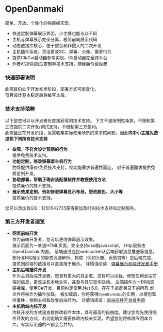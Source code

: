 # OpenDanmaki  
简单、开放、个性化的弹幕姬实现。  
- 快速定制弹幕展示界面，小主播也能与众不同
- 主机与弹幕展示完全分离，极简前端展示代码
- 动态链接库核心，便于整合和非侵入的二次开发
- 主机插件系统，灵活更改SC、弹幕、头像、徽章行为
- 提供Cli/Gui启动器参考实现，Cli启动器完全跨平台
- 作者可提供调试/定制等技术支持，随缘廉价或免费

### 快速部署说明
此项目仍处于开发初步阶段，部署方式可能变化。  
项目设计基本稳定后将编写本段。

### 技术支持范畴
以下是您可以从开发者处直接获得的技术支持。
下方不是限制性条款，不限制第三方提供二次开发/调试支持，不限制第三方盈利。  
此项目正在开发阶段，急需收集实际使用场景的需求核问题，因此**向中小主播免费提供下列所有技术支持**  
- **故障，不符合设计预期的行为**  
提供免费技术支持。
- **功能定制，修改弹幕姬主机行为**  
酌情提供廉价/免费技术支持，视功能需求普遍性而定。
对于普遍需求提供免费定制开发。
- **协助部署，帮助正确安装配置软件并教授使用方法**  
提供廉价的技术支持。
- **展示效果定制，例如修改弹幕显示布局，更改颜色、大小等**  
提供廉价的技术支持。

您可以添加我QQ：1250542735获得更加及时的技术支持和定制服务。

### 第三方开发者速览
- **网页前端开发**  
作为前端开发者，您可以更改弹幕展示效果。  
展示页面为一普通HTML页面，完全支持css和javascript。
Http服务由OpenDanmaki内置。
前端通过连接websocket从后端获取消息推送等信息。
部分与B站相关的静态资源解析、抓取（例如头像、表情包等）由后端完成，提供到前端的链接可以直接用于展示。
详情请阅读：[弹幕展示前端开发者手册](FRONTEND_DEV.md "弹幕展示前端开发者手册")  
- **主机后端插件开发**  
作为主机后端开发者，您具有更大的自由度。您将可以拦截、修改任何发往前端的信息，更改主机本地文件，甚至与其它软件联动。
后端插件为一Dll动态链接库，使用C#开发，目前约定使用.Net 6.0。存在于指定目录下的所有.dll文件将被作为插件加载。
被加载后，你将获得`OpenDanmaki`的实例，以便您监听事件，控制主机和改变后端行为。
详情请阅读：[后端插件开发者手册](HOST_PLUGIN_DEV.md "弹幕展示前端开发者手册")  
- **主机后端内核开发**  
内核开发的方式是直接修改软件本体，具有最高的自由度。建议您优先使用插件开发的方式。若功能确实需要修改内核来实现，希望您能将修改Pr回本仓库。有实际用途的Pr都会合并的。
